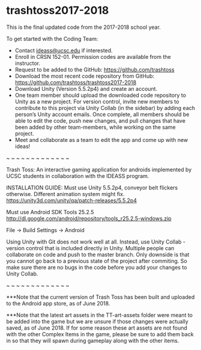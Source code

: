 # trashtoss2017-2018
This is the final updated code from the 2017-2018 school year.

To get started with the Coding Team:

- Contact ideass@ucsc.edu if interested.
- Enroll in CRSN 152-01. Permission codes are available from the instructor. 
- Request to be added to the GitHub: https://github.com/trashtoss 
- Download the most recent code repository from GitHub: https://github.com/trashtoss/trashtoss2017-2018 
- Download Unity (Version 5.5.2p4) and create an account.
- One team member should upload the downloaded code repository to Unity as a new project. For version control, invite new members to contribute to this project via Unity Collab (in the sidebar) by adding each person’s Unity account emails. Once complete, all members should be able to edit the code, push new changes, and pull changes that have been added by other team-members, while working on the same project.
- Meet and collaborate as a team to edit the app and come up with new ideas!

~ ~ ~ ~ ~ ~ ~ ~ ~ ~ ~ ~ ~

Trash Toss: An interactive gaming application for androids implemented by UCSC students in collaboration with the IDEASS program.

INSTALLATION GUIDE: Must use Unity 5.5.2p4, conveyor belt flickers otherwise. Different animation system might fix. https://unity3d.com/unity/qa/patch-releases/5.5.2p4

Must use Android SDK Tools 25.2.5 http://dl.google.com/android/repository/tools_r25.2.5-windows.zip

File -> Build Settings -> Android

Using Unity with Git does not work well at all. Instead, use Unity Collab - version control that is included directly in Unity. Multiple people can collaborate on code and push to the master branch. Only downside is that you cannot go back to a previous state of the project after commiting. So make sure there are no bugs in the code before you add your changes to Unity Collab.

~ ~ ~ ~ ~ ~ ~ ~ ~ ~ ~ ~ ~

***Note that the current version of Trash Toss has been built and uploaded to the Android app store, as of June 2018.

***Note that the latest art assets in the TT-art-assets folder were meant to be added into the game but we are unsure if those changes were actually saved, as of June 2018. If for some reason these art assets are not found with the other Complex Items in the game, please be sure to add them back in so that they will spawn during gameplay along with the other items.
